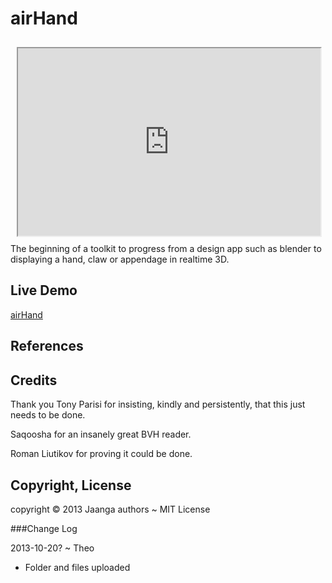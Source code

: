 airHand
=======
<iframe src=http://jaanga.github.io/gestification/projects/air-hand/r1/air-hand-live.html height=300px width=96% style=margin:2% ></iframe>
The beginning of a toolkit to progress from a design app such as blender to displaying a hand, claw or appendage in realtime 3D.


## Live Demo
[airHand](http://jaanga.github.io/gestification/projects/air-hand/r1/air-hand-live.html)



## References



## Credits

Thank you Tony Parisi for insisting, kindly and persistently, that this just needs to be done.


Saqoosha for an insanely great BVH reader.


Roman Liutikov for proving it could be done.


## Copyright, License

copyright &copy; 2013 Jaanga authors ~ MIT License

###Change Log

2013-10-20? ~ Theo

* Folder and files uploaded


